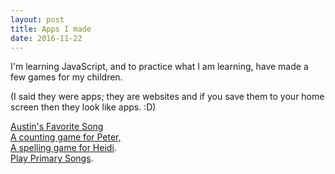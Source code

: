 ```yaml
---
layout: post
title: Apps I made
date: 2016-11-22
---
```


I'm learning JavaScript, and to practice what I am learning, have made a few games for my children.

(I said they were apps; they are websites and if you save them to your home screen then they look like apps. :D)

[Austin's Favorite Song](http://hollybraun.com/apps/fishies.html) <br>
[A counting game for Peter,](http://hollybraun.com/apps/lets-count.html)  <br>
[A spelling game for Heidi](http://hollybraun.com/apps/spelling-game.html). <br>
[Play Primary Songs](http://hollybraun.com/apps/primary-songs.html). <br>
